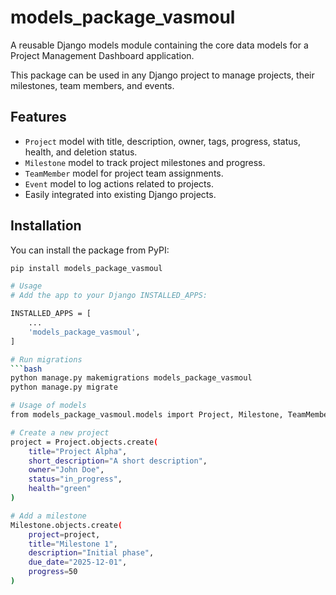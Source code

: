 # models_package_vasmoul

A reusable Django models module containing the core data models for a Project Management Dashboard application.

This package can be used in any Django project to manage projects, their milestones, team members, and events.

## Features

- `Project` model with title, description, owner, tags, progress, status, health, and deletion status.
- `Milestone` model to track project milestones and progress.
- `TeamMember` model for project team assignments.
- `Event` model to log actions related to projects.
- Easily integrated into existing Django projects.

## Installation

You can install the package from PyPI:

```bash
pip install models_package_vasmoul

# Usage
# Add the app to your Django INSTALLED_APPS:

INSTALLED_APPS = [
    ...
    'models_package_vasmoul',
]

# Run migrations
```bash
python manage.py makemigrations models_package_vasmoul
python manage.py migrate

# Usage of models
from models_package_vasmoul.models import Project, Milestone, TeamMember, Event

# Create a new project
project = Project.objects.create(
    title="Project Alpha",
    short_description="A short description",
    owner="John Doe",
    status="in_progress",
    health="green"
)

# Add a milestone
Milestone.objects.create(
    project=project,
    title="Milestone 1",
    description="Initial phase",
    due_date="2025-12-01",
    progress=50
)
